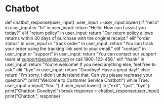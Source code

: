 # Chatbot
def chatbot_response(user_input):
    user_input = user_input.lower()
    if "hello" in user_input or "hi" in user_input:
        return "Hello! How can I assist you today?"
    elif "return policy" in user_input:
        return "Our return policy allows returns within 30 days of purchase with the original receipt."
    elif "order status" in user_input or "track order" in user_input:
        return "You can track your order using the tracking link sent to your email."
    elif "contact" in user_input or "support" in user_input:
        return "You can contact our support team at support@example.com or call 1800-123-456."
    elif "thank" in user_input:
        return "You're welcome! If you need anything else, feel free to ask."
    elif "bye" in user_input:
        return "Goodbye! Have a great day!"
    else:
        return "I'm sorry, I didn't understand that. Can you please rephrase your question?"
print("Welcome to Customer Service Chatbot!")
while True:
    user_input = input("You: ")
    if user_input.lower() in ["exit", "quit", "bye"]:
        print("Chatbot: Goodbye!")
        break
    response = chatbot_response(user_input)
    print("Chatbot:", response)
